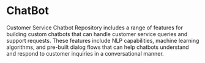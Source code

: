 # ChatBot
Customer Service Chatbot Repository includes a range of features for building custom chatbots that can handle customer service queries and support requests. These features include NLP capabilities, machine learning algorithms, and pre-built dialog flows that can help chatbots understand and respond to customer inquiries in a conversational manner.
